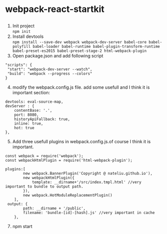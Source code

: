 # webpack-react-startkit <p id="top"></p>

1. Init project  
``` npm init ```  
2. Install devtools  
``` npm install --save-dev webpack webpack-dev-server babel-core babel-polyfill babel-loader babel-runtime babel-plugin-transform-runtime babel-preset-es2015 babel-preset-stage-2 html-webpack-plugin ```   
3. Open package.json and add following script   
```
"scripts": {
 "start": "webpack-dev-server --watch",
 "build": "webpack --progress --colors"
}
```
4. modify the webpack.config.js file. add some usefull and I think it is important section:
```
devtools: eval-source-map,
devServer : {
    contentBase: '.',
    port: 8080,
    historyApiFallback: true,
    inline: true,
    hot: true
},
```
5. Add three usefull plugins in webpack.config.js.of course I think it is important.
```
const webpack = require('webpack');
const webpackHtmlPlugin = require('html-webpack-plugin');

plugins:[
        new webpack.BannerPlugin('Copyright @ nateliu.github.io'),
        new webpackHtmlPlugin({
            template: __dirname+'/src/index.tmpl.html' //very important to bundle to output path.
        }),
        new webpack.HotModuleReplacementPlugin()
    ],
 output: {
        path: __dirname + '/public',
        filename: 'bundle-[id]-[hash].js' //very important in cache
    },
```  
7. npm start











